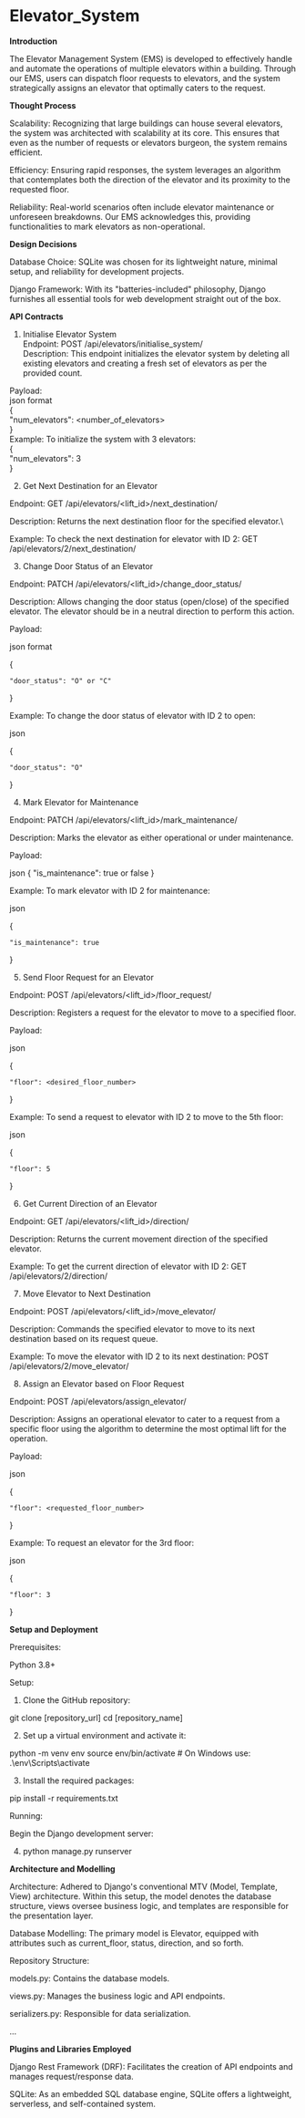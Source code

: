 # Elevator_System

**Introduction**

The Elevator Management System (EMS) is developed to effectively handle and automate the operations of multiple elevators within a building. Through our EMS, users can dispatch floor requests to elevators, and the system strategically assigns an elevator that optimally caters to the request.

**Thought Process**

Scalability: Recognizing that large buildings can house several elevators, the system was architected with scalability at its core. This ensures that even as the number of requests or elevators burgeon, the system remains efficient.

Efficiency: Ensuring rapid responses, the system leverages an algorithm that contemplates both the direction of the elevator and its proximity to the requested floor.

Reliability: Real-world scenarios often include elevator maintenance or unforeseen breakdowns. Our EMS acknowledges this, providing functionalities to mark elevators as non-operational.

**Design Decisions**

Database Choice: SQLite was chosen for its lightweight nature, minimal setup, and reliability for development projects.

Django Framework: With its "batteries-included" philosophy, Django furnishes all essential tools for web development straight out of the box.

**API Contracts**

1. Initialise Elevator System\
   Endpoint: POST /api/elevators/initialise_system/\
   Description: This endpoint initializes the elevator system by deleting all existing elevators and creating a fresh set of elevators as per the provided count.

Payload:\
json format\
{\
 "num_elevators": <number_of_elevators>\
}\
Example: To initialize the system with 3 elevators:\
{\
 "num_elevators": 3\
}

2. Get Next Destination for an Elevator

Endpoint: GET /api/elevators/<lift_id>/next_destination/

Description: Returns the next destination floor for the specified elevator.\

Example: To check the next destination for elevator with ID 2: GET /api/elevators/2/next_destination/

3. Change Door Status of an Elevator

Endpoint: PATCH /api/elevators/<lift_id>/change_door_status/

Description: Allows changing the door status (open/close) of the specified elevator. The elevator should be in a neutral direction to perform this action.

Payload:

json format

{

    "door_status": "O" or "C"

}

Example: To change the door status of elevator with ID 2 to open:

json

{

    "door_status": "O"

}

4. Mark Elevator for Maintenance

Endpoint: PATCH /api/elevators/<lift_id>/mark_maintenance/

Description: Marks the elevator as either operational or under maintenance.

Payload:

json
{
"is_maintenance": true or false
}

Example: To mark elevator with ID 2 for maintenance:

json

{

    "is_maintenance": true

}

5. Send Floor Request for an Elevator

Endpoint: POST /api/elevators/<lift_id>/floor_request/

Description: Registers a request for the elevator to move to a specified floor.

Payload:

json

{

    "floor": <desired_floor_number>

}

Example: To send a request to elevator with ID 2 to move to the 5th floor:

json

{

    "floor": 5

}

6. Get Current Direction of an Elevator

Endpoint: GET /api/elevators/<lift_id>/direction/

Description: Returns the current movement direction of the specified elevator.

Example: To get the current direction of elevator with ID 2: GET /api/elevators/2/direction/

7. Move Elevator to Next Destination

Endpoint: POST /api/elevators/<lift_id>/move_elevator/

Description: Commands the specified elevator to move to its next destination based on its request queue.

Example: To move the elevator with ID 2 to its next destination: POST /api/elevators/2/move_elevator/

8. Assign an Elevator based on Floor Request

Endpoint: POST /api/elevators/assign_elevator/

Description: Assigns an operational elevator to cater to a request from a specific floor using the algorithm to determine the most optimal lift for the operation.

Payload:

json

{

    "floor": <requested_floor_number>

}

Example: To request an elevator for the 3rd floor:

json

{

    "floor": 3

}

**Setup and Deployment**

Prerequisites:

Python 3.8+

Setup:

1. Clone the GitHub repository:

git clone [repository_url]
cd [repository_name]

2. Set up a virtual environment and activate it:

python -m venv env
source env/bin/activate # On Windows use: .\env\Scripts\activate

3. Install the required packages:

pip install -r requirements.txt

Running:

Begin the Django development server:

4. python manage.py runserver

**Architecture and Modelling**

Architecture: Adhered to Django's conventional MTV (Model, Template, View) architecture. Within this setup, the model denotes the database structure, views oversee business logic, and templates are responsible for the presentation layer.

Database Modelling: The primary model is Elevator, equipped with attributes such as current_floor, status, direction, and so forth.

Repository Structure:

models.py: Contains the database models.

views.py: Manages the business logic and API endpoints.

serializers.py: Responsible for data serialization.

...

**Plugins and Libraries Employed**

Django Rest Framework (DRF): Facilitates the creation of API endpoints and manages request/response data.

SQLite: As an embedded SQL database engine, SQLite offers a lightweight, serverless, and self-contained system.
